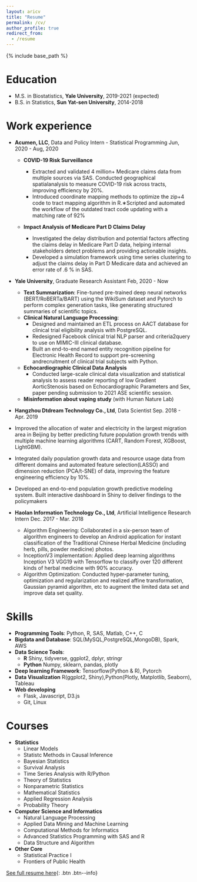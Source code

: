 ```yaml
---
layout: aricv
title: "Resume"
permalink: /cv/
author_profile: true
redirect_from:
  - /resume
---
```


{% include base_path %}

Education
======
* M.S. in Biostatistics, **Yale University**, 2019-2021 (expected) 
* B.S. in Statistics, **Sun Yat-sen University**, 2014-2018


Work experience
======
* **Acumen, LLC**, Data and Policy Intern - Statistical Programming    Jun, 2020 - Aug, 2020
  * **COVID-19 Risk Surveillance**
    * Extracted and validated 4 million+ Medicare claims data from multiple sources via SAS. Conducted geographical spatialanalysis to measure COVID-19 risk across tracts, improving efficiency by 20%.
    * Introduced coordinate mapping methods to optimize the zip+4 code to tract mapping algorithm in R.∗Scripted and automated the workflow of the outdated tract code updating with a matching rate of 92%
    
  * **Impact Analysis of Medicare Part D Claims Delay**
    * Investigated the delay distribution and potential factors affecting the claims delay in Medicare Part D data, helping internal stakeholders detect problems and providing actionable insights.
    * Developed a simulation framework using time series clustering to adjust the claims delay in Part D Medicare data and achieved an error rate of .6 % in SAS.

* **Yale University**, Graduate Research Assistant           Feb, 2020 - Now
  * **Text Summarization**: 
  Fine-tuned pre-trained deep neural networks (BERT/RoBERTa/BART) using the WikiSum dataset and Pytorch to perform complex generation tasks, like generating structured summaries of scientific topics. 
  * **Clinical Natural Language Processing**: 
    * Designed and maintained an ETL process on AACT database for clinical trial eligibility analysis with PostgreSQL.
    * Redesigned Facebook clinical trial NLP parser and criteria2query to use on MIMIC-III clinical database.
    * Built an end-to-end named entity recognition pipeline for Electronic Health Record to support pre-screening andrecruitment of clinical trial subjects with Python.
  * **Echocardiographic Clinical Data Analysis**
    * Conducted large-scale clinical data visualization and statistical analysis to assess reader reporting of low Gradient AorticStenosis based on Echocardiographic Parameters and Sex, paper pending submission to 2021 ASE scientific session.
  * **Misinformation about vaping study** (with Human Nature Lab) 

* **Hangzhou Dtdream Technology Co., Ltd**, Data Scientist         Sep. 2018 - Apr. 2019
 * Improved the allocation of water and electricity in the largest migration area in Beijing by better predicting future population growth trends with multiple machine learning algorithms (CART, Random Forest, XGBoost, LightGBM).
 * Integrated daily population growth data and resource usage data from different domains and automated feature selection(LASSO) and dimension reduction (PCA/t-SNE) of data, improving the feature engineering efficiency by 10%.
 * Developed an end-to-end population growth predictive modeling system.  Built interactive dashboard in Shiny to deliver findings to the policymakers

* **Haolan Information Technology Co., Ltd**, Artificial Intelligence Research Intern       Dec. 2017 - Mar. 2018
  * Algorithm Engineering: Collaborated in a six-person team of algorithm engineers to develop an Android application for instant classification of the Traditional Chinese Herbal Medicine (including herb, pills, powder medicine) photos.
  * InceptionV3 implementation: Applied deep learning algorithms Inception V3 VGG19 with Tensorflow to classify over 120 different kinds of herbal medicine with 90% accuracy.
  * Algorithm Optimization: Conducted hyper-parameter tuning, optimization and regularization and realized affine transformation, Gaussian pyramid algorithm, etc to augment the limited data set and improve data set quality.

Skills
======
* **Programming Tools**: Python, R, SAS, Matlab, C++, C
* **Bigdata and Database**: SQL(MySQL,PostgreSQL,MongoDB), Spark, AWS
* **Data Science Tools**:  
  * **R** Shiny, tidyverse, ggplot2, dplyr, stringr
  * **Python** Numpy, sklearn, pandas, plotly
* **Deep learning Framework**: Tensorflow(Python & R), Pytorch
* **Data Visualization** R(ggplot2, Shiny),Python(Plotly, Matplotlib, Seaborn), Tableau
* **Web developing** 
  * Flask, Javascript, D3.js 
  * Git, Linux 


Courses 
======
* **Statistics**
  * Linear Models
  * Statistc Methods in Causal Inference
  * Bayesian Statistics
  * Survival Analysis
  * Time Series Analysis with R/Python
  * Theory of Statistics
  * Nonparametric Statistics
  * Mathematical Statistics 
  * Applied Regression Analysis
  * Probability Theory
* **Computer Science and Informatics**
  * Natural Language Processing
  * Applied Data Mining and Machine Learning
  * Computational Methods for Informatics
  * Advanced Statistics Programming with SAS and R
  * Data Structure and Algorithm
* **Other Core**
  * Statistical Practice I
  * Frontiers of Public Health


[See full resume here](/assets/doc/chang_shen_resume_03_15.pdf.pdf){: .btn .btn--info}